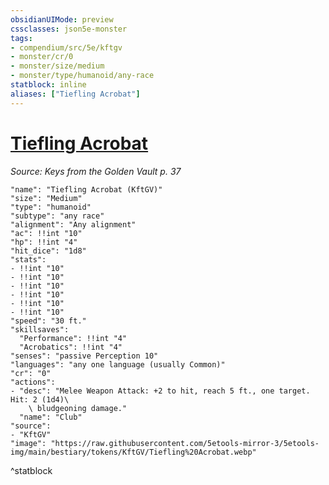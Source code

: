 ```yaml
---
obsidianUIMode: preview
cssclasses: json5e-monster
tags:
- compendium/src/5e/kftgv
- monster/cr/0
- monster/size/medium
- monster/type/humanoid/any-race
statblock: inline
aliases: ["Tiefling Acrobat"]
---
```

# [Tiefling Acrobat](Mechanics\bestiary\humanoid/tiefling-acrobat-kftgv.md)
*Source: Keys from the Golden Vault p. 37*  

```statblock
"name": "Tiefling Acrobat (KftGV)"
"size": "Medium"
"type": "humanoid"
"subtype": "any race"
"alignment": "Any alignment"
"ac": !!int "10"
"hp": !!int "4"
"hit_dice": "1d8"
"stats":
- !!int "10"
- !!int "10"
- !!int "10"
- !!int "10"
- !!int "10"
- !!int "10"
"speed": "30 ft."
"skillsaves":
  "Performance": !!int "4"
  "Acrobatics": !!int "4"
"senses": "passive Perception 10"
"languages": "any one language (usually Common)"
"cr": "0"
"actions":
- "desc": "Melee Weapon Attack: +2 to hit, reach 5 ft., one target. Hit: 2 (1d4)\
    \ bludgeoning damage."
  "name": "Club"
"source":
- "KftGV"
"image": "https://raw.githubusercontent.com/5etools-mirror-3/5etools-img/main/bestiary/tokens/KftGV/Tiefling%20Acrobat.webp"
```
^statblock